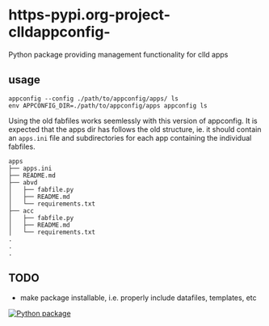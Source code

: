 # https-pypi.org-project-clldappconfig-
Python package providing management functionality for clld apps

## usage

```
appconfig --config ./path/to/appconfig/apps/ ls
env APPCONFIG_DIR=./path/to/appconfig/apps appconfig ls
```

Using the old fabfiles works seemlessly with this version of appconfig.  It is
expected that the apps dir has follows the old structure, ie. it should contain
an `apps.ini` file and subdirectories for each app containing the individual
fabfiles.

```
apps
├── apps.ini
├── README.md
├── abvd
│   ├── fabfile.py
│   ├── README.md
│   └── requirements.txt
├── acc
│   ├── fabfile.py
│   ├── README.md
│   └── requirements.txt
.
.
.
```

## TODO

* make package installable, i.e. properly include datafiles, templates, etc

[![Python package](https://github.com/dlce-eva/clldappconfig/actions/workflows/tests.yml/badge.svg)](https://github.com/dlce-eva/clldappconfig/actions/workflows/tests.yml)
